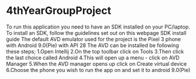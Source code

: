# 4thYearGroupProject

To run this application you need to have an SDK installed on your PC/laptop.
To install an SDK, follow the guidelines set out on this webpage SDK install guide
The default AVD emulator used for the project is the Pixel 3 phone with Android 9.0(Pie) with API 28
The AVD can be installed be following these steps;
    1.Open Intellij
    2.On the top toolbar click on Tools
    3.Then click the last choice called Android
    4.This will open up a menu - click on AVD Manager
    5.When the AVD manager opens up click on Create virtual device
    6.Choose the phone you wish to run the app on and set it to android 9.0(Pie)
